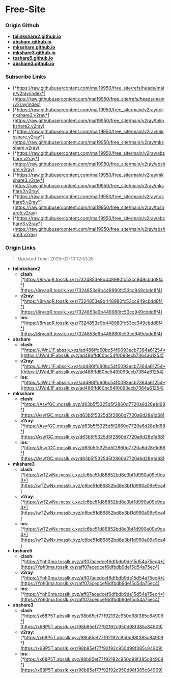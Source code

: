 # Free-Site

### Origin Github

- [**tolinkshare2.github.io**](https://github.com/tolinkshare2/tolinkshare2.github.io)
- [**abshare.github.io**](https://github.com/abshare/abshare.github.io)
- [**mksshare.github.io**](https://github.com/mksshare/mksshare.github.io)
- [**mkshare3.github.io**](https://github.com/mkshare3/mkshare3.github.io)
- [**toshare5.github.io**](https://github.com/toshare5/toshare5.github.io)
- [**abshare3.github.io**](https://github.com/abshare3/abshare3.github.io)

### Subscribe Links

- [*https://raw.githubusercontent.com/mai19950/free_site/refs/heads/main/v2ray/index*](https://raw.githubusercontent.com/mai19950/free_site/refs/heads/main/v2ray/index)
- [*https://raw.githubusercontent.com/mai19950/free_site/main/v2ray/tolinkshare2.v2ray*](https://raw.githubusercontent.com/mai19950/free_site/main/v2ray/tolinkshare2.v2ray)
- [*https://raw.githubusercontent.com/mai19950/free_site/main/v2ray/mksshare.v2ray*](https://raw.githubusercontent.com/mai19950/free_site/main/v2ray/mksshare.v2ray)
- [*https://raw.githubusercontent.com/mai19950/free_site/main/v2ray/abshare.v2ray*](https://raw.githubusercontent.com/mai19950/free_site/main/v2ray/abshare.v2ray)
- [*https://raw.githubusercontent.com/mai19950/free_site/main/v2ray/mkshare3.v2ray*](https://raw.githubusercontent.com/mai19950/free_site/main/v2ray/mkshare3.v2ray)
- [*https://raw.githubusercontent.com/mai19950/free_site/main/v2ray/toshare5.v2ray*](https://raw.githubusercontent.com/mai19950/free_site/main/v2ray/toshare5.v2ray)
- [*https://raw.githubusercontent.com/mai19950/free_site/main/v2ray/abshare3.v2ray*](https://raw.githubusercontent.com/mai19950/free_site/main/v2ray/abshare3.v2ray)

### Origin Links

> Updated Time: 2025-02-10 12:51:25

- **tolinkshare2**
  - **clash**: [*https://8rvaqR.tosslk.xyz/7324853e9b448980fc53cc949cbdd8f4*](https://8rvaqR.tosslk.xyz/7324853e9b448980fc53cc949cbdd8f4)
  - **v2ray**: [*https://8rvaqR.tosslk.xyz/7324853e9b448980fc53cc949cbdd8f4*](https://8rvaqR.tosslk.xyz/7324853e9b448980fc53cc949cbdd8f4)
  - **ios**: [*https://8rvaqR.tosslk.xyz/7324853e9b448980fc53cc949cbdd8f4*](https://8rvaqR.tosslk.xyz/7324853e9b448980fc53cc949cbdd8f4)
- **abshare**
  - **clash**: [*https://JWnL1F.absslk.xyz/ad486ffd60bc54f0093ecb7364a61254*](https://JWnL1F.absslk.xyz/ad486ffd60bc54f0093ecb7364a61254)
  - **v2ray**: [*https://JWnL1F.absslk.xyz/ad486ffd60bc54f0093ecb7364a61254*](https://JWnL1F.absslk.xyz/ad486ffd60bc54f0093ecb7364a61254)
  - **ios**: [*https://JWnL1F.absslk.xyz/ad486ffd60bc54f0093ecb7364a61254*](https://JWnL1F.absslk.xyz/ad486ffd60bc54f0093ecb7364a61254)
- **mksshare**
  - **clash**: [*https://AsyfGC.mcsslk.xyz/d63b5f5325d5f2860d7720a6d28e1d68*](https://AsyfGC.mcsslk.xyz/d63b5f5325d5f2860d7720a6d28e1d68)
  - **v2ray**: [*https://AsyfGC.mcsslk.xyz/d63b5f5325d5f2860d7720a6d28e1d68*](https://AsyfGC.mcsslk.xyz/d63b5f5325d5f2860d7720a6d28e1d68)
  - **ios**: [*https://AsyfGC.mcsslk.xyz/d63b5f5325d5f2860d7720a6d28e1d68*](https://AsyfGC.mcsslk.xyz/d63b5f5325d5f2860d7720a6d28e1d68)
- **mkshare3**
  - **clash**: [*https://wTZwNx.mcsslk.xyz/c6be51d86852bd8e3bf1d990a09e9ca4*](https://wTZwNx.mcsslk.xyz/c6be51d86852bd8e3bf1d990a09e9ca4)
  - **v2ray**: [*https://wTZwNx.mcsslk.xyz/c6be51d86852bd8e3bf1d990a09e9ca4*](https://wTZwNx.mcsslk.xyz/c6be51d86852bd8e3bf1d990a09e9ca4)
  - **ios**: [*https://wTZwNx.mcsslk.xyz/c6be51d86852bd8e3bf1d990a09e9ca4*](https://wTZwNx.mcsslk.xyz/c6be51d86852bd8e3bf1d990a09e9ca4)
- **toshare5**
  - **clash**: [*https://Yph0ma.tosslk.xyz/aff07acedcef6dfbdb9de15d54a75ec4*](https://Yph0ma.tosslk.xyz/aff07acedcef6dfbdb9de15d54a75ec4)
  - **v2ray**: [*https://Yph0ma.tosslk.xyz/aff07acedcef6dfbdb9de15d54a75ec4*](https://Yph0ma.tosslk.xyz/aff07acedcef6dfbdb9de15d54a75ec4)
  - **ios**: [*https://Yph0ma.tosslk.xyz/aff07acedcef6dfbdb9de15d54a75ec4*](https://Yph0ma.tosslk.xyz/aff07acedcef6dfbdb9de15d54a75ec4)
- **abshare3**
  - **clash**: [*https://x68P5T.absslk.xyz/98b85ef77f92192c950d98f385c84909*](https://x68P5T.absslk.xyz/98b85ef77f92192c950d98f385c84909)
  - **v2ray**: [*https://x68P5T.absslk.xyz/98b85ef77f92192c950d98f385c84909*](https://x68P5T.absslk.xyz/98b85ef77f92192c950d98f385c84909)
  - **ios**: [*https://x68P5T.absslk.xyz/98b85ef77f92192c950d98f385c84909*](https://x68P5T.absslk.xyz/98b85ef77f92192c950d98f385c84909)
